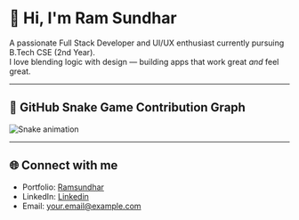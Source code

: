 # 👋 Hi, I'm Ram Sundhar

A passionate Full Stack Developer and UI/UX enthusiast currently pursuing B.Tech CSE (2nd Year).  
I love blending logic with design — building apps that work great *and* feel great.

---

## 🐍 GitHub Snake Game Contribution Graph

![Snake animation](https://github.com/Ramsundhar-88/snk)

<!-- Optional dark mode version -->
<!-- ![Snake animation (dark)](https://github.com/Ramsundhar-88/snk/blob/output/github-snake-dark.svg?raw=true) -->

---

## 🌐 Connect with me

- Portfolio: [Ramsundhar](ramsundhar.vercel.app)
- LinkedIn: [Linkedin](https://www.linkedin.com/in/ramsundhar-sadeswaran-588949156/)
- Email: your.email@example.com
